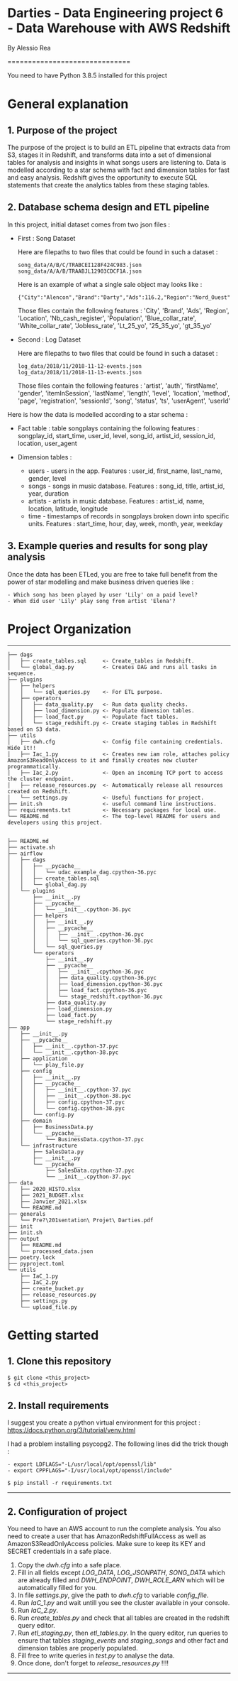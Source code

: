 # Darties - Data Engineering project 6 -  Data Warehouse with AWS Redshift

By Alessio Rea

==============================

You need to have Python 3.8.5 installed for this project

# General explanation 

## 1. Purpose of the project

The purpose of the project is to build an ETL pipeline that extracts data from S3, stages it in Redshift, and transforms data into a set of dimensional tables for analysis and insights in what songs users are listening to. Data is modelled according to a star schema with fact and dimension tables for fast and easy analysis. Redshift gives the opportunity to execute SQL statements that create the analytics tables from these staging tables.



## 2. Database schema design and ETL pipeline

In this project, initial dataset comes from two json files :

- First : Song Dataset
    
    Here are filepaths to two files that could be found in such a dataset :

    ```
    song_data/A/B/C/TRABCEI128F424C983.json
    song_data/A/A/B/TRAABJL12903CDCF1A.json
    ```

    Here is an example of what a single sale object may looks like :

    ```
    {"City":"Alencon","Brand":"Darty","Ads":116.2,"Region":"Nord_Ouest","Location":"Centre_Ville","Nb_cash_register":15,"Population":1394451,"Blue_collar_rate":14.7,"White_collar_rate":2.7,"Jobless_rate":39.4,"Lt_25_yo":35.5,"25_35_yo":14.6,"gt_35_yo":49.9}
    ```

    Those files contain the following features : 'City', 'Brand', 'Ads', 'Region', 'Location', 'Nb_cash_register', 'Population', 'Blue_collar_rate', 'White_collar_rate', 'Jobless_rate', 'Lt_25_yo', '25_35_yo', 'gt_35_yo'

- Second : Log Dataset
    
    Here are filepaths to two files that could be found in such a dataset :

    ```
    log_data/2018/11/2018-11-12-events.json
    log_data/2018/11/2018-11-13-events.json
    ```
    
    Those files contain the following features : 'artist', 'auth', 'firstName', 'gender', 'itemInSession', 'lastName',
       'length', 'level', 'location', 'method', 'page', 'registration',
       'sessionId', 'song', 'status', 'ts', 'userAgent', 'userId'


Here is how the data is modelled according to a star schema :

- Fact table : table songplays containing the following features : songplay_id, start_time, user_id, level, song_id, artist_id, session_id, location, user_agent

- Dimension tables : 

    - users - users in the app. Features : user_id, first_name, last_name, gender, level
    - songs - songs in music database. Features : song_id, title, artist_id, year, duration
    - artists - artists in music database. Features : artist_id, name, location, latitude, longitude
    - time - timestamps of records in songplays broken down into specific units. Features : start_time, hour, day, week, month, year, weekday


## 3. Example queries and results for song play analysis

Once the data has been ETLed, you are free to take full benefit from the power of star modelling and make business driven queries like :

    - Which song has been played by user 'Lily' on a paid level?
    - When did user 'Lily' play song from artist 'Elena'?



# Project Organization 
----------------------

    ├── dags
    │   ├── create_tables.sql     <- Create_tables in Redshift.
    │   └── global_dag.py         <- Creates DAG and runs all tasks in sequence.
    ├── plugins
    │   ├── helpers               
    │   │   └── sql_queries.py    <- For ETL purpose. 
    │   ├── operators 
    │   │   ├── data_quality.py   <- Run data quality checks.  
    │   │   ├── load_dimension.py <- Populate dimension tables.  
    │   │   ├── load_fact.py      <- Populate fact tables.               
    │   │   └── stage_redshift.py <- Create staging tables in Redshift based on S3 data. 
    ├── utils
    │   ├── dwh.cfg               <- Config file containing credentials. Hide it!!
    │   ├── Iac_1.py              <- Creates new iam role, attaches policy AmazonS3ReadOnlyAccess to it and finally creates new cluster programmatically.
    │   ├── Iac_2.py              <- Open an incoming TCP port to access the cluster endpoint.
    │   ├── release_resources.py  <- Automatically release all resources created on Redshift.
    │   └── settings.py           <- Useful functions for project.  
    ├── init.sh                   <- useful command line instructions.
    ├── requirements.txt          <- Necessary packages for local use.
    └── README.md                 <- The top-level README for users and developers using this project.


    ├── README.md
    ├── activate.sh
    ├── airflow
    │   ├── dags
    │   │   ├── __pycache__
    │   │   │   └── udac_example_dag.cpython-36.pyc
    │   │   ├── create_tables.sql
    │   │   └── global_dag.py
    │   └── plugins
    │       ├── __init__.py
    │       ├── __pycache__
    │       │   └── __init__.cpython-36.pyc
    │       ├── helpers
    │       │   ├── __init__.py
    │       │   ├── __pycache__
    │       │   │   ├── __init__.cpython-36.pyc
    │       │   │   └── sql_queries.cpython-36.pyc
    │       │   └── sql_queries.py
    │       └── operators
    │           ├── __init__.py
    │           ├── __pycache__
    │           │   ├── __init__.cpython-36.pyc
    │           │   ├── data_quality.cpython-36.pyc
    │           │   ├── load_dimension.cpython-36.pyc
    │           │   ├── load_fact.cpython-36.pyc
    │           │   └── stage_redshift.cpython-36.pyc
    │           ├── data_quality.py
    │           ├── load_dimension.py
    │           ├── load_fact.py
    │           └── stage_redshift.py
    ├── app
    │   ├── __init__.py
    │   ├── __pycache__
    │   │   ├── __init__.cpython-37.pyc
    │   │   └── __init__.cpython-38.pyc
    │   ├── application
    │   │   └── play_file.py
    │   ├── config
    │   │   ├── __init__.py
    │   │   ├── __pycache__
    │   │   │   ├── __init__.cpython-37.pyc
    │   │   │   ├── __init__.cpython-38.pyc
    │   │   │   ├── config.cpython-37.pyc
    │   │   │   └── config.cpython-38.pyc
    │   │   └── config.py
    │   ├── domain
    │   │   ├── BusinessData.py
    │   │   └── __pycache__
    │   │       └── BusinessData.cpython-37.pyc
    │   └── infrastructure
    │       ├── SalesData.py
    │       ├── __init__.py
    │       └── __pycache__
    │           ├── SalesData.cpython-37.pyc
    │           └── __init__.cpython-37.pyc
    ├── data
    │   ├── 2020_HISTO.xlsx
    │   ├── 2021_BUDGET.xlsx
    │   ├── Janvier_2021.xlsx
    │   └── README.md
    ├── generals
    │   └── Pre?\201sentation\ Projet\ Darties.pdf
    ├── init
    ├── init.sh
    ├── output
    │   ├── README.md
    │   └── processed_data.json
    ├── poetry.lock
    ├── pyproject.toml
    └── utils
        ├── IaC_1.py
        ├── IaC_2.py
        ├── create_bucket.py
        ├── release_resources.py
        ├── settings.py
        └── upload_file.py




# Getting started

## 1. Clone this repository

```
$ git clone <this_project>
$ cd <this_project>
```

## 2. Install requirements

I suggest you create a python virtual environment for this project : <https://docs.python.org/3/tutorial/venv.html>

I had a problem installing psycopg2. The following lines did the trick though :

```
- export LDFLAGS="-L/usr/local/opt/openssl/lib"
- export CPPFLAGS="-I/usr/local/opt/openssl/include"
```

```
$ pip install -r requirements.txt
```

--------


## 2. Configuration of project

You need to have an AWS account to run the complete analysis. You also need to create a user that has AmazonRedshiftFullAccess as well as AmazonS3ReadOnlyAccess policies. Make sure to keep its KEY and SECRET credentials in a safe place.

1. Copy the *dwh.cfg* into a safe place.
2. Fill in all fields except *LOG_DATA*, *LOG_JSONPATH*, *SONG_DATA* which are already filled and *DWH_ENDPOINT*, *DWH_ROLE_ARN* which will be automatically filled for you. 
3. In file *settings.py*, give the path to *dwh.cfg* to variable *config_file*.
4. Run *IaC_1.py* and wait untill you see the cluster available in your console.
4. Run *IaC_2.py*.
5. Run *create_tables.py* and check that all tables are created in the redshift query editor.
6. Run *etl_staging.py*, then *etl_tables.py*. In the query editor, run queries to ensure that tables *staging_events* and *staging_songs* and other fact and dimension tables are properly populated.
7. Fill free to write queries in *test.py* to analyse the data.
8. Once done, don't forget to *release_resources.py* !!!!


--------



